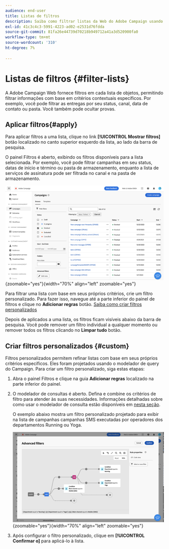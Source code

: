 ```yaml
---
audience: end-user
title: Listas de filtros
description: Saiba como filtrar listas da Web do Adobe Campaign usando filtros incorporados e personalizados.
exl-id: 41c3c4c3-5991-4223-ad02-e2531d76fdda
source-git-commit: 81fa26e44739d70218b949712a41a3d520900fa0
workflow-type: tm+mt
source-wordcount: '310'
ht-degree: 7%

---
```


# Listas de filtros {#filter-lists}

A Adobe Campaign Web fornece filtros em cada lista de objetos, permitindo filtrar informações com base em critérios contextuais específicos. Por exemplo, você pode filtrar as entregas por seu status, canal, data de contato ou pasta. Você também pode ocultar provas.

## Aplicar filtros{#apply}

Para aplicar filtros a uma lista, clique no link **[!UICONTROL Mostrar filtros]** botão localizado no canto superior esquerdo da lista, ao lado da barra de pesquisa.

O painel Filtros é aberto, exibindo os filtros disponíveis para a lista selecionada. Por exemplo, você pode filtrar campanhas em seu status, datas de início e término ou pasta de armazenamento, enquanto a lista de serviços de assinatura pode ser filtrada no canal e na pasta de armazenamento.

![](assets/filters-pane.png){zoomable=&quot;yes&quot;}{width="70%" align="left" zoomable="yes"}

Para filtrar uma lista com base em seus próprios critérios, crie um filtro personalizado. Para fazer isso, navegue até a parte inferior do painel de filtros e clique no **Adicionar regras** botão. [Saiba como criar filtros personalizados](#custom)

Depois de aplicados a uma lista, os filtros ficam visíveis abaixo da barra de pesquisa. Você pode remover um filtro individual a qualquer momento ou remover todos os filtros clicando no **Limpar tudo** botão.

## Criar filtros personalizados {#custom}

Filtros personalizados permitem refinar listas com base em seus próprios critérios específicos. Eles foram projetados usando o modelador de query do Campaign. Para criar um filtro personalizado, siga estas etapas:

1. Abra o painel Filtros e clique na guia **Adicionar regras** localizado na parte inferior do painel.
1. O modelador de consultas é aberto. Defina e combine os critérios de filtro para atender às suas necessidades. Informações detalhadas sobre como usar o modelador de consulta estão disponíveis em [nesta seção](../query/query-modeler-overview.md).

   O exemplo abaixo mostra um filtro personalizado projetado para exibir na lista de campanhas campanhas SMS executadas por operadores dos departamentos Running ou Yoga.

   ![](assets/filters-sample.png){zoomable=&quot;yes&quot;}{width="70%" align="left" zoomable="yes"}

1. Após configurar o filtro personalizado, clique em **[!UICONTROL Confirmar o]** para aplicá-lo à lista.
